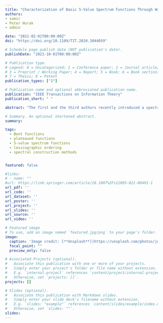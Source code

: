 ```yaml
---
title: "Characterization of Basic 5-Value Spectrum Functions Through Walsh-Hadamard Transform"
authors:
- samir
- Peter Horak
- admin

date: "2021-02-01T00:00:00Z"
doi: "https://doi.org/10.1109/TIT.2020.3044059"

# Schedule page publish date (NOT publication's date).
publishDate: "2021-10-01T00:00:00Z"

# Publication type.
# Legend: 0 = Uncategorized; 1 = Conference paper; 2 = Journal article;
# 3 = Preprint / Working Paper; 4 = Report; 5 = Book; 6 = Book section;
# 7 = Thesis; 8 = Patent
publication_types: ["2"]

# Publication name and optional abbreviated publication name.
publication: "IEEE Transactions on Information Theory"
publication_short: " "

abstract: "The first and the third authors recently introduced a spectral construction of plateaued and of 5-value spectrum functions. In particular, the design of the latter class requires a specification of integers $\\{W(u): u \\in GF(2)^n\\\\}$, where $W(u) \\in \\{0, \\pm 2n+s_1/2, \\pm 2n+s_2/2\\}$, so that the sequence $\\\\{W(u): u \\in GF(2)^n\\}$ is a valid spectrum of a Boolean function (recovered using the inverse Walsh transform). Technically, this is done by allocating a suitable Walsh support $S = S[1] \\cup S[2] \\subset GF(2)^n$, where $S[i]$ corresponds to those $u \\in GF(2)^n $ for which $W(u) = \\pm 2n+s_i/2$. In addition, two dual functions $g[i]: S[i] \\to \\mathbb\\{F}_2$ (with $\\# S[i] = 2^{\\lambda_i}$) are employed to specify the signs through $W(u) = 2n+s_i/2(-1)_{g[i]}(u)$ for $u \\in S[i]$ whereas $W(u) = 0$ for $u \\notin S$. In this work, two closely related problems are considered. Firstly, the specification of plateaued functions (duals) $g[i]$, which additionally satisfy the so-called totally disjoint spectra property, is fully characterized (so that $W(u)$ is a spectrum of a Boolean function) when the Walsh support $S$ is given as a union of two disjoint affine subspaces $S[i]$. Especially, when plateaued dual functions $g[i]$ themselves have affine Walsh supports, an efficient spectral design that utilizes arbitrary bent functions (as duals of $g[i]$) on the corresponding ambient spaces is given. The problem of specifying affine inequivalent 5-value spectra functions is also addressed and an efficient construction method that ensures the inequivalence property is derived (sufficient condition being a selection of affine inequivalent duals). In the second part of this work, we investigate duals of plateaued functions with affine Walsh supports. For a given such plateaued function, we show that different orderings of its Walsh support which are employing the Sylvester-Hadamard recursion actually induce bent duals which are affine equivalent."

# Summary. An optional shortened abstract.
summary: 

tags:
  - Bent functions
  - plateaued functions
  - 5-value spectrum functions
  - lexicographic ordering
  - spectral construction methods


featured: false

#links:
# - name: ""
#url: https://link.springer.com/article/10.1007%2Fs12095-021-00491-1
url_pdf: '' 
url_code: ''
url_dataset: ''
url_poster: ''
url_project: ''
url_slides: ''
url_source: ''
url_video: ''

# Featured image
# To use, add an image named `featured.jpg/png` to your page's folder. 
image:
  caption: 'Image credit: [**Unsplash**](https://unsplash.com/photos/jdD8gXaTZsc)'
  focal_point: ""
  preview_only: false

# Associated Projects (optional).
#   Associate this publication with one or more of your projects.
#   Simply enter your project's folder or file name without extension.
#   E.g. `internal-project` references `content/project/internal-project/index.md`.
#   Otherwise, set `projects: []`.
projects: []

# Slides (optional).
#   Associate this publication with Markdown slides.
#   Simply enter your slide deck's filename without extension.
#   E.g. `slides: "example"` references `content/slides/example/index.md`.
#   Otherwise, set `slides: ""`.
slides:
---
```

